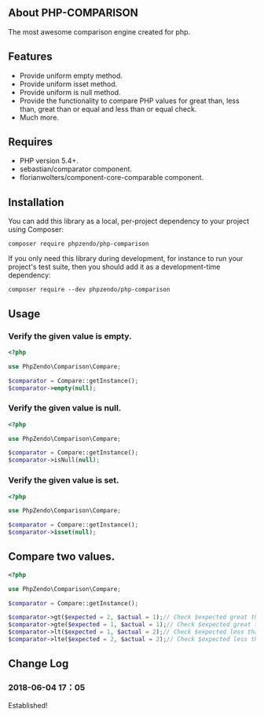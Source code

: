 ## About PHP-COMPARISON

The most awesome comparison engine created for php.

## Features

- Provide uniform empty method.
- Provide uniform isset method.
- Provide uniform is null method.
- Provide the functionality to compare PHP values for great than, less than, great than or equal and less than or equal check.
- Much more.

## Requires

- PHP version 5.4+.
- sebastian/comparator component.
- florianwolters/component-core-comparable component.

## Installation

You can add this library as a local, per-project dependency to your project using Composer:

```shell
composer require phpzendo/php-comparison
```

If you only need this library during development, for instance to run your project's test suite, then you should add it as a development-time dependency:

```shell
composer require --dev phpzendo/php-comparison
```

## Usage

### Verify the given value is empty.

```php
<?php

use PhpZendo\Comparison\Compare;

$comparator = Compare::getInstance();
$comparator->empty(null);
```

### Verify the given value is null.

```php
<?php

use PhpZendo\Comparison\Compare;

$comparator = Compare::getInstance();
$comparator->isNull(null);
```

### Verify the given value is set.

```php
<?php

use PhpZendo\Comparison\Compare;

$comparator = Compare::getInstance();
$comparator->isset(null);
```

## Compare two values.

```php
<?php

use PhpZendo\Comparison\Compare;

$comparator = Compare::getInstance();

$comparator->gt($expected = 2, $actual = 1);// Check $expected great than $actual.
$comparator->gte($expected = 1, $actual = 1);// Check $expected great than or equal $actual.
$comparator->lt($expected = 1, $actual = 2);// Check $expected less than $actual.
$comparator->lte($expected = 2, $actual = 2);// Check $expected less than or equal $actual.
```

## Change Log

### 2018-06-04 17：05

Established!

